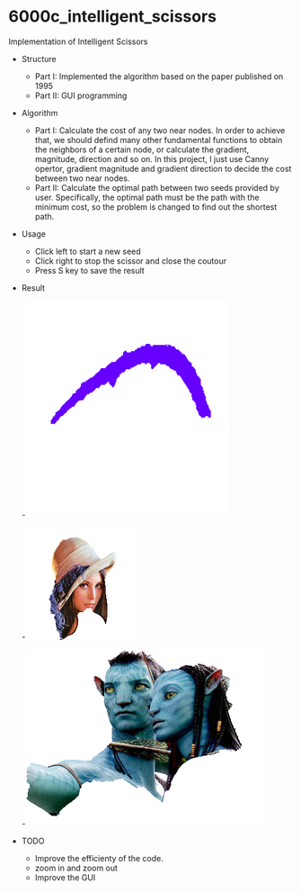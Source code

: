 # 6000c_intelligent_scissors
Implementation of Intelligent Scissors

- Structure
  - Part I: Implemented the algorithm based on the paper published on 1995
  - Part II: GUI programming

- Algorithm
  - Part I: Calculate the cost of any two near nodes. In order to achieve that, we should defind many other fundamental functions to obtain the neighbors of a certain node, or calculate the gradient, magnitude, direction and so on. In this project, I just use Canny opertor, gradient magnitude and gradient direction to decide the cost between two near nodes.
  - Part II: Calculate the optimal path between two seeds provided by user. Specifically, the optimal path must be the path with the minimum cost, so the problem is changed to find out the shortest path.

- Usage
  - Click left to start a new seed
  - Click right to stop the scissor and close the coutour
  - Press S key to save the result

- Result

  -![](https://github.com/wuzhe94/6000c_intelligent_scissors/blob/master/output/logo.png)

  -![](https://github.com/wuzhe94/6000c_intelligent_scissors/blob/master/output/lenna.png)  
  
  -![](https://github.com/wuzhe94/6000c_intelligent_scissors/blob/master/output/Avatar.png)

- TODO
  - Improve the efficienty of the code.
  - zoom in and zoom out
  - Improve the GUI
